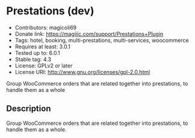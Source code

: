 # Prestations (dev)
* Contributors: magicoli69
* Donate link: https://magiiic.com/support/Prestations+Plugin
* Tags: hotel, booking, multi-prestations, multi-services, woocommerce
* Requires at least: 3.0.1
* Tested up to: 6.0.1
* Stable tag: 4.3
* License: GPLv2 or later
* License URI: http://www.gnu.org/licenses/gpl-2.0.html

Group WooCommerce orders that are related together into prestations, to handle them as a whole

## Description

Group WooCommerce orders that are related together into prestations, to handle them as a whole.

